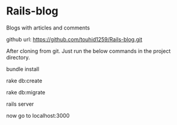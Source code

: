 # Rails-blog
Blogs with articles and comments

github url: https://github.com/touhid1259/Rails-blog.git

After cloning from git. Just run the below commands in the project directory.


bundle install

rake db:create

rake db:migrate

rails server

now go to localhost:3000
